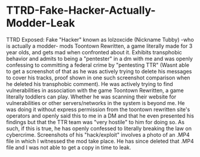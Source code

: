 # TTRD-Fake-Hacker-Actually-Modder-Leak

TTRD Exposed: Fake "Hacker" known as lolzoxcide (Nickname Tubby) -who is actually a modder- mods Toontown Rewritten, a game literally made for 3 year olds, and gets mad when confronted about it. Exhibits transphobic behavior and admits to being a "pentester" in a dm with me and was openly confessing to committing a federal crime by "pentesting TTR" (Wasnt able to get a screenshot of that as he was actively trying to delete his messages to cover his tracks, proof shown in one such screenshot comparison when he deleted his transphobic comment). He was actively trying to find vulnerabilities in association with the game Toontown Rewritten, a game literally toddlers can play. Whether he was scanning their website for vulnerabilities or other servers/networks in the system is beyond me. He was doing it without express permission from the toontown rewritten site's operators and openly said this to me in a DM and that he even presented his findings but that the TTR team was "very hostile" to him for doing so. As such, if this is true, he has openly confessed to literally breaking the law on cybercrime. Screenshots of his "hack/exploit" involves a photo of an .MP4 file in which I witnessed the mod take place. He has since deleted that .MP4 file and I was not able to get a copy in time to leak.
